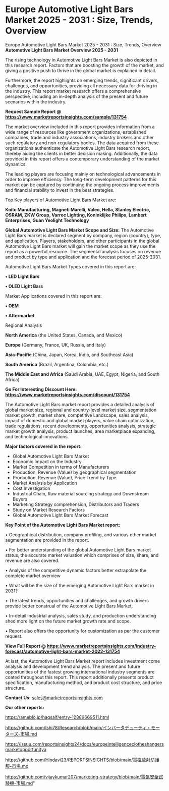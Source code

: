 # Europe Automotive Light Bars Market 2025 - 2031 : Size, Trends, Overview
Europe Automotive Light Bars Market 2025 - 2031 : Size, Trends, Overview
<Strong> Automotive Light Bars Market Overview 2025 - 2031</strong>

The rising technology in Automotive Light Bars Market is also depicted in this research report. Factors that are boosting the growth of the market, and giving a positive push to thrive in the global market is explained in detail.

Furthermore, the report highlights on emerging trends, significant drivers, challenges, and opportunities, providing all necessary data for thriving in the industry. This report market research offers a comprehensive perspective, including an in-depth analysis of the present and future scenarios within the industry.

<strong>Request Sample Report @ <a href=https://www.marketreportsinsights.com/sample/131754>https://www.marketreportsinsights.com/sample/131754</a></strong>

The market overview included in this report provides information from a wide range of resources like government organizations, established companies, trade and industry associations, industry brokers and other such regulatory and non-regulatory bodies. The data acquired from these organizations authenticate the Automotive Light Bars research report, thereby aiding the clients in better decision making. Additionally, the data provided in this report offers a contemporary understanding of the market dynamics.

The leading players are focusing mainly on technological advancements in order to improve efficiency. The long-term development patterns for this market can be captured by continuing the ongoing process improvements and financial stability to invest in the best strategies.

Top Key players of Automotive Light Bars Market are:

<strong>Koito Manufacturing, Magneti Marelli, Valeo, Hella, Stanley Electric, OSRAM, ZKW Group, Varroc Lighting, Koninklijke Philips, Lambert Enterprises, Guan Yeolight Technology</strong>

<strong><b>Global Automotive Light Bars Market Scope and Size:</b></strong>
The Automotive Light Bars market is declared segment by company, region (country), type, and application. Players, stakeholders, and other participants in the global Automotive Light Bars market will gain the market scope as they use the report as a powerful resource. The segmental analysis focuses on revenue and product by type and application and the forecast period of 2025-2031.

Automotive Light Bars Market Types covered in this report are:

<strong>• LED Light Bars

• OLED Light Bars</strong>

Market Applications covered in this report are:

<strong>• OEM

• Aftermarket</strong> 

Regional Analysis

<strong>North America</strong> (the United States, Canada, and Mexico)

<strong>Europe</strong> (Germany, France, UK, Russia, and Italy)

<strong>Asia-Pacific</strong> (China, Japan, Korea, India, and Southeast Asia)

<strong>South America</strong> (Brazil, Argentina, Colombia, etc.)

<strong>The Middle East and Africa</strong> (Saudi Arabia, UAE, Egypt, Nigeria, and South Africa)

<strong>Go For Interesting Discount Here: <a href=https://www.marketreportsinsights.com/discount/131754>https://www.marketreportsinsights.com/discount/131754</a></strong>

The Automotive Light Bars market report provides a detailed analysis of global market size, regional and country-level market size, segmentation market growth, market share, competitive Landscape, sales analysis, impact of domestic and global market players, value chain optimization, trade regulations, recent developments, opportunities analysis, strategic market growth analysis, product launches, area marketplace expanding, and technological innovations.

<strong><b>Major factors covered in the report:</b></strong>
<ul>
  <li>Global Automotive Light Bars Market </li>
  <li>Economic Impact on the Industry</li>
  <li>Market Competition in terms of Manufacturers</li>
  <li>Production, Revenue (Value) by geographical segmentation</li>
  <li>Production, Revenue (Value), Price Trend by Type</li>
  <li>Market Analysis by Application</li>
  <li>Cost Investigation</li>
  <li>Industrial Chain, Raw material sourcing strategy and Downstream Buyers</li>
  <li>Marketing Strategy comprehension, Distributors and Traders</li>
  <li>Study on Market Research Factors</li>
  <li>Global Automotive Light Bars Market Forecast</li>
</ul>

<strong><b>Key Point of the Automotive Light Bars Market report:</b></strong>

• Geographical distribution, company profiling, and various other market segmentation are provided in the report.

• For better understanding of the global Automotive Light Bars market status, the accurate market valuation which comprises of size, share, and revenue are also covered.

• Analysis of the competitive dynamic factors better extrapolate the complete market overview

• What will be the size of the emerging Automotive Light Bars market in 2031?

• The latest trends, opportunities and challenges, and growth drivers provide better construal of the Automotive Light Bars Market.

• In-detail industrial analysis, sales study, and production understanding shed more light on the future market growth rate and scope.

• Report also offers the opportunity for customization as per the customer request.

<strong><b>View Full Report @ <a href=https://www.marketreportsinsights.com/industry-forecast/automotive-light-bars-market-2022-131754>https://www.marketreportsinsights.com/industry-forecast/automotive-light-bars-market-2022-131754</a></b></strong>


At last, the Automotive Light Bars Market report includes investment come analysis and development trend analysis. The present and future opportunities of the fastest growing international industry segments are coated throughout this report. This report additionally presents product specification, manufacturing method, and product cost structure, and price structure.

<strong>Contact Us:</strong>
sales@marketreportsinsights.com

<strong>Our other reports:</strong>

<a href=https://ameblo.jp/haqsaif/entry-12889669511.html>https://ameblo.jp/haqsaif/entry-12889669511.html</a>

<a href=https://github.com/Ishi78/Research/blob/main/インバータデューティ・モーターズ-市場.md>https://github.com/Ishi78/Research/blob/main/インバータデューティ・モーターズ-市場.md</a>

<a href=https://issuu.com/reportsinsights24/docs/europeintelligenceclotheshangersmarketopportunitya>https://issuu.com/reportsinsights24/docs/europeintelligenceclotheshangersmarketopportunitya</a>

<a href=https://github.com/Hindavi23/REPORTSINSIGHTS/blob/main/電磁放射防護服-市場.md>https://github.com/Hindavi23/REPORTSINSIGHTS/blob/main/電磁放射防護服-市場.md</a>

<a href=https://github.com/vijaykumar207/marketing-strategy/blob/main/電気安全試験機-市場.md>https://github.com/vijaykumar207/marketing-strategy/blob/main/電気安全試験機-市場.md</a>"
